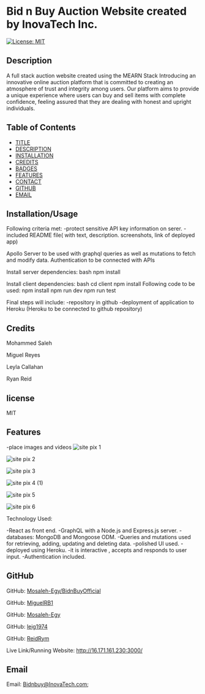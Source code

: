 # Bid n Buy Auction Website created by InovaTech Inc.

[![License: MIT](https://img.shields.io/badge/License-MIT-yellow.svg)](https://opensource.org/licenses/MIT)


## Description

A full stack auction website created using the MEARN Stack Introducing an innovative online auction platform that is committed to creating an atmosphere of trust and integrity among users. Our platform aims to provide a unique experience where users can buy and sell items with complete confidence, feeling assured that they are dealing with honest and upright individuals.


## Table of Contents

* [TITLE](#title)
* [DESCRIPTION](#description)
* [INSTALLATION](#installation)
* [CREDITS](#credits)
* [BADGES](#badges)
* [FEATURES](#features)
* [CONTACT](#contact)
* [GITHUB](#github)
* [EMAIL](#email)





## Installation/Usage

Following criteria met: -protect sensitive API key information on serer. -included README file( with text, description. screenshots, link of deployed app)

Apollo Server to be used with graphql queries as well as mutations to fetch and modify data. Authentication to be connected with APIs

Install server dependencies: bash npm install

Install client dependencies: bash cd client npm install
Following code to be used: npm install npm run dev npm run test

Final steps will include: -repository in github -deployment of application to Heroku (Heroku to be connected to github repository)


## Credits

Mohammed Saleh 

Miguel Reyes 

Leyla Callahan 

Ryan Reid

## license
MIT

## Features  

-place images and videos
![site pix 1](https://github.com/Mosaleh-Egy/BidnBuyOfficial/assets/121817713/cbf84ef9-d3d1-4d56-973e-36aff153e519)

![site pix 2](https://github.com/Mosaleh-Egy/BidnBuyOfficial/assets/121817713/083d8784-2817-418e-8ebd-7b96a2944c15)

![site pix 3](https://github.com/Mosaleh-Egy/BidnBuyOfficial/assets/121817713/fc4b340b-cfef-4174-82a3-5e8d829f9b86)

![site pix 4 (1)](https://github.com/Mosaleh-Egy/BidnBuyOfficial/assets/121817713/c7dd8a3d-f9c5-499a-9494-ef3594cdb357)

![site pix 5](https://github.com/Mosaleh-Egy/BidnBuyOfficial/assets/121817713/cda0973f-2373-4a66-ad4a-45200a3b1cd9)

![site pix 6](https://github.com/Mosaleh-Egy/BidnBuyOfficial/assets/121817713/b4550914-03c3-4075-8d27-08c0d6f136c5)

Technology Used:

-React as front end. -GraphQL with a Node.js and Express.js server. -databases: MongoDB and Mongoose ODM. -Queries and mutations used for retrieving, adding, updating and deleting data. -polished UI used. -deployed using Heroku. -it is interactive , accepts and responds to user input. -Authentication included.


## GitHub

GitHub: [Mosaleh-Egy/BidnBuyOfficial](https://github.com/Mosaleh-Egy/BidnBuyOfficial)

GitHub: [MiguelRB1](https://github.com/MiguelRB1)

GitHub: [Mosaleh-Egy](https://github.com/Mosaleh-Egy)

GitHub: [leig1974](https://github.com/leig1974)

GitHub: [ReidRym](https://github.com/ReidRym)

Live Link/Running Website:
http://16.171.161.230:3000/



## Email
Email: [Bidnbuy@InovaTech.com](mailto:Bidnbuy@InovaTech.com);









